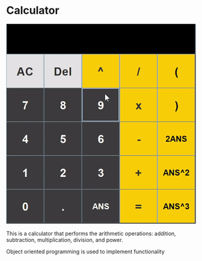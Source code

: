 # Calculator

![](https://github.com/asemshaath/Calculator/blob/main/Pics/giffyCalculator.gif)

This is a calculator that performs the arithmetic operations: addition,
subtraction, multiplication, division, and power.

Object oriented programming is used to implement functionality
